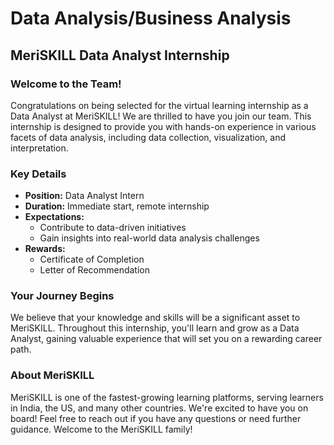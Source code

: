 # Data Analysis/Business Analysis


## MeriSKILL Data Analyst Internship

### Welcome to the Team!
Congratulations on being selected for the virtual learning internship as a Data Analyst at MeriSKILL! We are thrilled to have you join our team. This internship is designed to provide you with hands-on experience in various facets of data analysis, including data collection, visualization, and interpretation.

### Key Details

- **Position:** Data Analyst Intern
- **Duration:** Immediate start, remote internship
- **Expectations:**
  - Contribute to data-driven initiatives
  - Gain insights into real-world data analysis challenges
- **Rewards:**
  - Certificate of Completion
  - Letter of Recommendation

### Your Journey Begins

We believe that your knowledge and skills will be a significant asset to MeriSKILL. Throughout this internship, you'll learn and grow as a Data Analyst, gaining valuable experience that will set you on a rewarding career path.

### About MeriSKILL

MeriSKILL is one of the fastest-growing learning platforms, serving learners in India, the US, and many other countries. We're excited to have you on board!
Feel free to reach out if you have any questions or need further guidance. Welcome to the MeriSKILL family!

